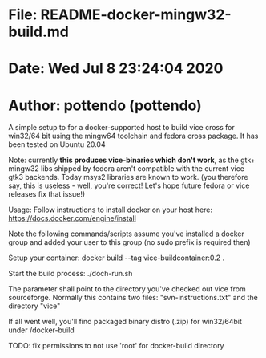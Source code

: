 #   File:		README-docker-mingw32-build.md
#   Date:		Wed Jul  8 23:24:04 2020
#   Author:		pottendo (pottendo)

A simple setup to for a docker-supported host to build vice cross for
win32/64 bit using the mingw64 toolchain and fedora cross package. 
It has been tested on Ubuntu 20.04

Note: currently **this produces vice-binaries which don't work**, as the
gtk+ mingw32 libs shipped by fedora aren't compatible with the current
vice gtk3 backends. Today msys2 libraries are known to work.
(you therefore say, this is useless - well, you're correct! Let's
hope future fedora or vice releases fix that issue!)

Usage:
Follow instructions to install docker on your host here:
  https://docs.docker.com/engine/install

Note the following commands/scripts assume you've installed a docker
group and added your user to this group (no sudo prefix is required
then)

Setup your container:
  docker build --tag vice-buildcontainer:0.2 .
  
Start the build process:
  ./doch-run.sh <vice-checkout-directory>

The parameter shall point to the directory you've checked out vice
from sourceforge. Normally this contains two files:
"svn-instructions.txt" and the directory "vice"

If all went well, you'll find packaged binary distro (.zip) for
win32/64bit under <vice-checkout-directory>/docker-build

TODO: fix permissions to not use 'root' for docker-build directory
